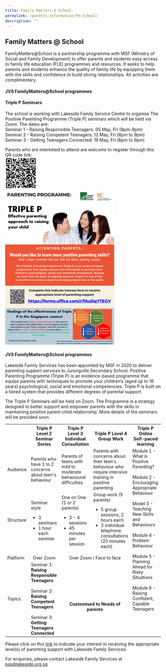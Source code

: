 ```yaml
---
title: Family Matters @ School
permalink: /parents-information/fm-school/
description: ""
---
```

## Family Matters @ School

FamilyMatters@School is a partnership programme with MSF (Ministry of Social and Family Development) to offer parents and students easy access to family life education (FLE) programmes and resources. It seeks to help parents and students enhance the quality of family life by equipping them with the skills and confidence to build strong relationships. All activities are complimentary.
  
#### JVS FamilyMatters@School programmes

#### Triple P Seminars

The school is working with Lakeside Family Service Centre to organise The Positive Parenting Programme (Triple P) seminars which will be held via Zoom. The dates are:<br>
     Seminar 1 - Raising Responsible Teenagers: 05 May, Fri (8pm-9pm)<br>
     Seminar 2 - Raising Competent Teenagers: 12 May, Fri (8pm to 9pm)<br>
     Seminar 3 - Getting Teenagers Connected: 19 May, Fri (8pm to 9pm)

Parents who are interested to attend are welcome to register through this QR code link:<br>
<img src="/images/2023%20FMS-Triple%20P%20Registration.jpg" style="width:20%"><br>
<img src="/images/Sec-%20Indicate%20Interest%202023%20via%20Parents%20Gateway1%20(Sec).jpg" style="width:70%">

#### JVS FamilyMatters@School programmes

Lakeside Family Services has been appointed by MSF in 2020 to deliver parenting support services to Jurongville Secondary School. Positive Parenting Programme (Triple P) is an evidence-based programme that equips parents with techniques to promote your children’s (aged up to 16 years) psychological, social and emotional competencies. Triple P is built on a tiered system that provides different degrees of parental support.

The Triple P Seminars will be held on Zoom. The Programme is a strategy designed to better support and empower parents with the skills in maintaining positive parent-child relationship. More details of the seminars will be provided soon.
<table width="100%">
<tbody>
<tr>
<th width="8%"><br>
</th>
<th width="23%">Triple P Level 2
<br>Seminar Series
</th>
<th width="23%">Triple P Level 3
<br>Individual Consultation
</th>
<th width="23%">Triple P Level 4<br>Group Work
</th>
<th width="23%">Triple P Online<br>Self-paced learning
</th>
</tr>
<tr>
<td>Audience
</td>
<td>Parents who have 1 to 2 concerns about teen's behaviour<br>
</td>
<td>Parents of teens with mild to moderate behavioural difficulties<br>
</td>
<td>Parents with concerns about their teen's behaviour who require intensive training in positive parenting<br>
</td>
<td valign="top" rowspan="4">Module 1 - What is Positive Parenting?<br><br>Module 2 - Encouraging Appropriate Behaviour<br><br>Model 3 - Teaching New Skills and Behaviours<br><br>Module 4 - Problem Behaviour<br><br>Module 5 - Planning Ahead for Risky Situations<br><br>Module 6 - Raising Confident, Capable Teenagers
</td>
</tr>
<tr>
<td>Structure<br><br>
</td>
<td>Seminar style<br>
<ul>
<li>3 seminars
</li>
<li>1 hour each seminar
</li>
</ul>
</td>
<td>One on One (1 or 2 parents)<br>
<ul>
<li>3 - 4 sessions
</li>
<li>45 minutes per session
</li>
</ul>
</td>
<td>Group work (5 parents)<br>
<ul>
<li>5 group sessions, 2 hours each
</li>
<li>3 individual telephone consultations (20 minutes each)
</li>
</ul>
</td>
</tr>
<tr>
<td>Platform
</td>
<td style="text-align: center;">Over Zoom
</td>
<td colspan="2" style="text-align: center;">Over Zoom / Face to face
</td>
</tr>
<tr>
<td>Topics
</td>
<td>Seminar 1: <br><b>Raising</b> <b>Responsible Teenagers</b> <br><br>Seminar 2: <br><b>Raising Competent Teenagers</b> <br><br>Seminar 3: <br><b>Getting Teenagers Connected</b>
</td>
<td colspan="2" style="text-align: center;"><b><br><br><br>Customised to Needs of
parents</b>
</td>
</tr>
</tbody>
</table>

Please click on this [link](https://forms.office.com/r/fAuDqYTEGV) to indicate your interest in receiving the appropriate level(s) of parenting support with Lakeside Family Services.

For enquiries, please contact Lakeside Family Services at [pss@lakeside.org.sg](mailto:pss@lakeside.org.sg)
